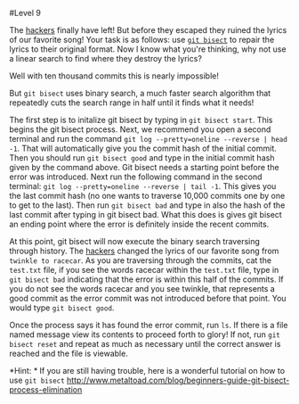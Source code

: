 #Level 9

The [hackers](http://en.wikipedia.org/wiki/Anonymous_%28group%29) finally have left!
But before they escaped they ruined the lyrics of our favorite song!
Your task is as follows: use [```git bisect```](http://git-scm.com/docs/git-bisect) to repair the lyrics to their original format.
Now I know what you're thinking, why not use a linear search to find where they destroy the lyrics?

Well with ten thousand commits this is nearly impossible!

But ```git bisect``` uses binary search, a much faster search algorithm that repeatedly cuts the search range in half until it finds what it needs!

The first step is to initalize git bisect by typing in ```git bisect start```.
This begins the git bisect process.
Next, we recommend you open a second terminal and run the command ```git log --pretty=oneline --reverse | head -1```.
That will automatically give you the commit hash of the initial commit.
Then you should run ```git bisect good``` and type in the initial commit hash given by the command above.
Git bisect needs a starting point before the error was introduced.
Next run the following command in the second terminal: ```git log --pretty=oneline --reverse | tail -1```.
This gives you the last commit hash (no one wants to traverse 10,000 commits one by one to get to the last).
Then run ```git bisect bad``` and type in also the hash of the last commit after typing in git bisect bad.
What this does is gives git bisect an ending point where the error is definitely inside the recent commits.

At this point, git bisect will now execute the binary search traversing through history.
The [hackers](http://en.wikipedia.org/wiki/Anonymous_%28group%29) changed the lyrics of our favorite song from ```twinkle to racecar```.
As you are traversing through the commits, cat the ```test.txt``` file,  if you see the words racecar within the ```test.txt``` file, type in ```git bisect bad``` indicating that the error is within this half of the commits.
If you do not see the words racecar and you see twinkle, that represents a good commit as the error commit was not introduced before that point. You would type ```git bisect good```.

Once the process says it has found the error commit, run ```ls```.
If there is a file named message view its contents to proceed forth to glory!
If not, run ```git bisect reset``` and repeat as much as necessary until the correct answer is reached and the file is viewable.

*Hint: * If you are still having trouble, here is a wonderful tutorial on how to use ```git bisect``` http://www.metaltoad.com/blog/beginners-guide-git-bisect-process-elimination
